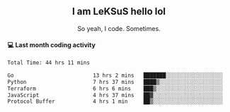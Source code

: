 <h2 align="center">I am LeKSuS hello lol</h2>
<p align="center">So yeah, I code. Sometimes.</p>

#### :computer: Last month coding activity
<!--START_SECTION:waka-->

```txt
Total Time: 44 hrs 11 mins

Go                         13 hrs 2 mins   ███████░░░░░░░░░░░░░░░░░░   28.49 %
Python                     7 hrs 37 mins   ████▒░░░░░░░░░░░░░░░░░░░░   16.67 %
Terraform                  6 hrs 6 mins    ███▒░░░░░░░░░░░░░░░░░░░░░   13.33 %
JavaScript                 4 hrs 37 mins   ██▓░░░░░░░░░░░░░░░░░░░░░░   10.12 %
Protocol Buffer            4 hrs 1 min     ██▒░░░░░░░░░░░░░░░░░░░░░░   08.81 %
```

<!--END_SECTION:waka-->
